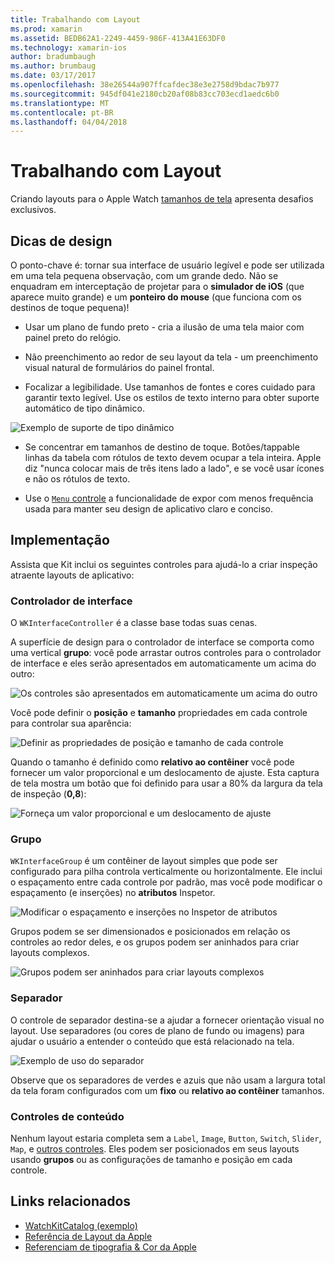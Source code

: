 ```yaml
---
title: Trabalhando com Layout
ms.prod: xamarin
ms.assetid: BEDB62A1-2249-4459-986F-413A41E63DF0
ms.technology: xamarin-ios
author: bradumbaugh
ms.author: brumbaug
ms.date: 03/17/2017
ms.openlocfilehash: 38e26544a907ffcafdec38e3e2758d9bdac7b977
ms.sourcegitcommit: 945df041e2180cb20af08b83cc703ecd1aedc6b0
ms.translationtype: MT
ms.contentlocale: pt-BR
ms.lasthandoff: 04/04/2018
---
```

# <a name="working-with-layout"></a>Trabalhando com Layout

Criando layouts para o Apple Watch [tamanhos de tela](~/ios/watchos/app-fundamentals/screen-sizes.md) apresenta desafios exclusivos.

## <a name="design-tips"></a>Dicas de design

O ponto-chave é: tornar sua interface de usuário legível e pode ser utilizada em uma tela pequena observação, com um grande dedo. Não se enquadram em interceptação de projetar para o **simulador de iOS** (que aparece muito grande) e um **ponteiro do mouse** (que funciona com os destinos de toque pequena)!

- Usar um plano de fundo preto - cria a ilusão de uma tela maior com painel preto do relógio.

- Não preenchimento ao redor de seu layout da tela - um preenchimento visual natural de formulários do painel frontal.

- Focalizar a legibilidade. Use tamanhos de fontes e cores cuidado para garantir texto legível. Use os estilos de texto interno para obter suporte automático de tipo dinâmico.

![](layout-images/type.png "Exemplo de suporte de tipo dinâmico")

- Se concentrar em tamanhos de destino de toque. Botões/tappable linhas da tabela com rótulos de texto devem ocupar a tela inteira. Apple diz "nunca colocar mais de três itens lado a lado", e se você usar ícones e não os rótulos de texto.

- Use o [ `Menu` controle](~/ios/watchos/user-interface/menu.md) a funcionalidade de expor com menos frequência usada para manter seu design de aplicativo claro e conciso.


## <a name="implementation"></a>Implementação

Assista que Kit inclui os seguintes controles para ajudá-lo a criar inspeção atraente layouts de aplicativo:

### <a name="interface-controller"></a>Controlador de interface

O `WKInterfaceController` é a classe base todas suas cenas.

A superfície de design para o controlador de interface se comporta como uma vertical **grupo**: você pode arrastar outros controles para o controlador de interface e eles serão apresentados em automaticamente um acima do outro:

![](layout-images/controller-scene.png "Os controles são apresentados em automaticamente um acima do outro")

Você pode definir o **posição** e **tamanho** propriedades em cada controle para controlar sua aparência:

![](layout-images/positionsize-attributes.png "Definir as propriedades de posição e tamanho de cada controle")

Quando o tamanho é definido como **relativo ao contêiner** você pode fornecer um valor proporcional e um deslocamento de ajuste. Esta captura de tela mostra um botão que foi definido para usar a 80% da largura da tela de inspeção (**0,8**):

![](layout-images/button-attributes.png "Forneça um valor proporcional e um deslocamento de ajuste")


### <a name="group"></a>Grupo

`WKInterfaceGroup` é um contêiner de layout simples que pode ser configurado para pilha controla verticalmente ou horizontalmente. Ele inclui o espaçamento entre cada controle por padrão, mas você pode modificar o espaçamento (e inserções) no **atributos** Inspetor.

![](layout-images/group-attributes.png "Modificar o espaçamento e inserções no Inspetor de atributos")

Grupos podem se ser dimensionados e posicionados em relação os controles ao redor deles, e os grupos podem ser aninhados para criar layouts complexos.

![](layout-images/group-scene.png "Grupos podem ser aninhados para criar layouts complexos")


### <a name="separator"></a>Separador

O controle de separador destina-se a ajudar a fornecer orientação visual no layout. Use separadores (ou cores de plano de fundo ou imagens) para ajudar o usuário a entender o conteúdo que está relacionado na tela.

![](layout-images/separator-scene.png "Exemplo de uso do separador")

Observe que os separadores de verdes e azuis que não usam a largura total da tela foram configurados com um **fixo** ou **relativo ao contêiner** tamanhos.

### <a name="content-controls"></a>Controles de conteúdo

Nenhum layout estaria completa sem a `Label`, `Image`, `Button`, `Switch`, `Slider`, `Map`, e [outros controles](~/ios/watchos/user-interface/index.md).
Eles podem ser posicionados em seus layouts usando **grupos** ou as configurações de tamanho e posição em cada controle.



## <a name="related-links"></a>Links relacionados

- [WatchKitCatalog (exemplo)](https://developer.xamarin.com/samples/monotouch/WatchKit/WatchKitCatalog/)
- [Referência de Layout da Apple](https://developer.apple.com/library/prerelease/ios/documentation/UserExperience/Conceptual/WatchHumanInterfaceGuidelines/Layout.html)
- [Referenciam de tipografia & Cor da Apple](https://developer.apple.com/library/prerelease/ios/documentation/UserExperience/Conceptual/WatchHumanInterfaceGuidelines/ColorandTypography.html)
